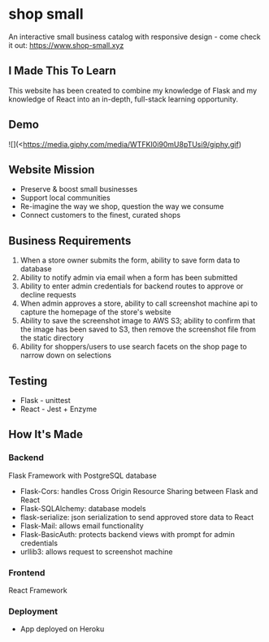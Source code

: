 # shop small
An interactive small business catalog with responsive design - come check it out: https://www.shop-small.xyz

## I Made This To Learn
This website has been created to combine my knowledge of Flask and my knowledge of React into an in-depth, full-stack learning opportunity.

## Demo

![](<https://media.giphy.com/media/WTFKI0i90mU8pTUsi9/giphy.gif)

## Website Mission
- Preserve & boost small businesses
- Support local communities
- Re-imagine the way we shop, question the way we consume
- Connect customers to the finest, curated shops

## Business Requirements
1. When a store owner submits the form, ability to save form data to database
2. Ability to notify admin via email when a form has been submitted
3. Ability to enter admin credentials for backend routes to approve or decline requests
4. When admin approves a store, ability to call screenshot machine api to capture the homepage of the store's website
5. Ability to save the screenshot image to AWS S3; ability to confirm that the image has been saved to S3, then remove the screenshot file from the static directory
6. Ability for shoppers/users to use search facets on the shop page to narrow down on selections

## Testing
- Flask - unittest
- React - Jest + Enzyme

## How It's Made
### Backend
Flask Framework with PostgreSQL database

- Flask-Cors: handles Cross Origin Resource Sharing between Flask and React
- Flask-SQLAlchemy: database models
- flask-serialize: json serialization to send approved store data to React
- Flask-Mail: allows email functionality
- Flask-BasicAuth: protects backend views with prompt for admin credentials
- urllib3: allows request to screenshot machine

### Frontend
React Framework

### Deployment
- App deployed on Heroku
